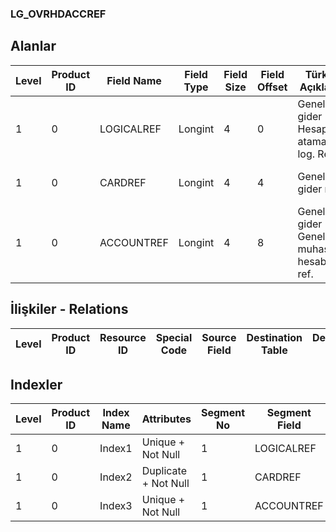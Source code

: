 ### LG_OVRHDACCREF

## Alanlar

**Level**|**Product ID**|**Field Name**|**Field Type**|**Field Size**|**Field Offset**|**Türkçe Açıklama**|**Expression**
-----|-----|-----|-----|-----|-----|-----|-----
1|0|LOGICALREF|Longint|4|0|Genel gider - Hesap ataması log. Ref.|Overhead - Account Assignment Logical Reference
1|0|CARDREF|Longint|4|4|Genel gider ref.|OverHead Card Reference
1|0|ACCOUNTREF|Longint|4|8|Genel gider - Genel muhasebe hesabı ref.|OverHead General Ledger Account Reference

## İlişkiler - Relations
**Level**|**Product ID**|**Resource ID**|**Special Code**|**Source Field**|**Destination Table**|**Destination Field**|**Relation Type**|**Extra Condition**
-----|-----|-----|-----|-----|-----|-----|-----|-----

## Indexler
**Level**|**Product ID**|**Index Name**|**Attributes**|**Segment No**|**Segment Field**|**Sense**
-----|-----|-----|-----|-----|-----|-----
1|0|Index1|Unique + Not Null|1|LOGICALREF|Ascending
1|0|Index2|Duplicate + Not Null|1|CARDREF|Ascending
1|0|Index3|Unique + Not Null|1|ACCOUNTREF|Ascending
